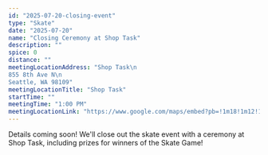 ```yaml
---
id: "2025-07-20-closing-event"
type: "Skate"
date: "2025-07-20"
name: "Closing Ceremony at Shop Task"
description: ""
spice: 0
distance: ""
meetingLocationAddress: "Shop Task\n
855 8th Ave N\n
Seattle, WA 98109"
meetingLocationTitle: "Shop Task"
startTime: ""
meetingTime: "1:00 PM"
meetingLocationLink: "https://www.google.com/maps/embed?pb=!1m18!1m12!1m3!1d2688.9546241384414!2d-122.34120949999999!3d47.627013299999994!2m3!1f0!2f0!3f0!3m2!1i1024!2i768!4f13.1!3m3!1m2!1s0x5490146018d1cfef%3A0x5b4d072f58dc5393!2sShop%20Task%20-%20Inline%20Skate%20Shop!5e0!3m2!1sen!2sus!4v1748732551737!5m2!1sen!2sus"
---
```


Details coming soon! We'll close out the skate event with a ceremony at Shop Task, including
prizes for winners of the Skate Game!
